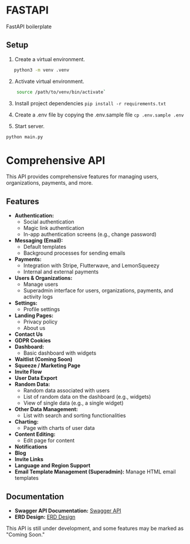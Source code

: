 # FASTAPI
FastAPI boilerplate

## Setup

1. Create a virtual environment.
 ```sh
    python3 -m venv .venv
 ```
2. Activate virtual environment.
```sh
    source /path/to/venv/bin/activate`
```
3. Install project dependencies `pip install -r requirements.txt`
4. Create a .env file by copying the .env.sample file
`cp .env.sample .env`

5. Start server.
 ```sh
 python main.py
```

# Comprehensive API

This API provides comprehensive features for managing users, organizations, payments, and more.

## Features

* **Authentication:**
    * Social authentication
    * Magic link authentication
    * In-app authentication screens (e.g., change password)
* **Messaging (Email):**
    * Default templates
    * Background processes for sending emails
* **Payments:**
    * Integration with Stripe, Flutterwave, and LemonSqueezy
    * Internal and external payments
* **Users & Organizations:**
    * Manage users
    * Superadmin interface for users, organizations, payments, and activity logs
* **Settings:**
    * Profile settings
* **Landing Pages:**
    * Privacy policy
    * About us
* **Contact Us**
* **GDPR Cookies**
* **Dashboard:**
    * Basic dashboard with widgets
* **Waitlist (Coming Soon)**
* **Squeeze / Marketing Page**
* **Invite Flow**
* **User Data Export**
* **Random Data:**
    * Random data associated with users
    * List of random data on the dashboard (e.g., widgets)
    * View of single data (e.g., a single widget)
* **Other Data Management:**
    * List with search and sorting functionalities
* **Charting:**
    * Page with charts of user data
* **Content Editing:**
    * Edit page for content
* **Notifications**
* **Blog**
* **Invite Links**
* **Language and Region Support**
* **Email Template Management (Superadmin):** Manage HTML email templates

## Documentation

* **Swagger API Documentation:** [Swagger API](https://app.swaggerhub.com/apis/AKINNUOYET/comprehensive-api/1.0.0#/)
* **ERD Design:** [ERD Design](https://drive.google.com/file/d/1r0I6Bnyu6nVxgZakJdivvnL7aQ0GAvB_/view?usp=sharing)

This API is still under development, and some features may be marked as "Coming Soon." 


